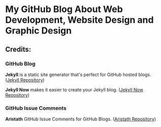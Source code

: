 # My GitHub Blog About Web Development, Website Design and Graphic Design

## Credits:

### GitHub Blog

**Jekyll** is a static site generator that's perfect for GitHub hosted blogs. ([Jekyll Repository](https://github.com/jekyll/jekyll))

**Jekyll Now** makes it easier to create your Jekyll blog. ([Jekyll Now Repository](https://github.com/barryclark/jekyll-now))

### GitHub Issue Comments

**Aristath** GitHub Issue Comments for GitHub Blogs. ([Aristath Repository](https://github.com/aristath/aristath.github.com))
